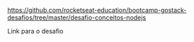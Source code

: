 https://github.com/rocketseat-education/bootcamp-gostack-desafios/tree/master/desafio-conceitos-nodejs

Link para o desafio
